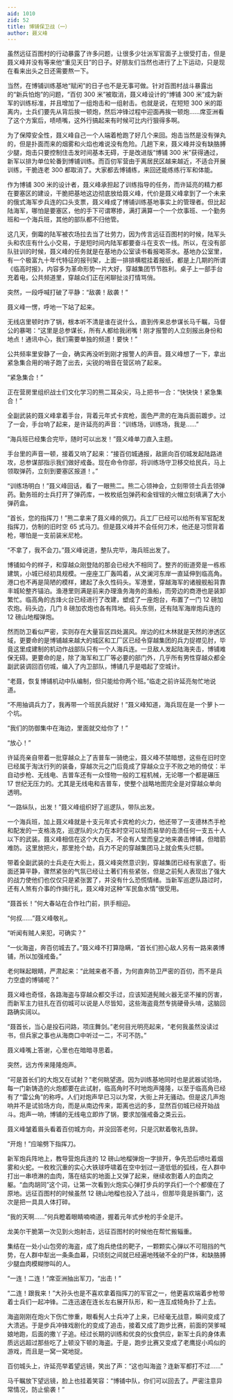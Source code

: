 ```yaml
---
aid: 1010
zid: 52
title: 博铺保卫战（一）
author: 聂义峰
---
```


虽然远征百图村的行动暴露了许多问题，让很多少壮派军官面子上很受打击，但是聂义峰并没有等来他“重见天日”的日子。好朋友们当然也进行了上下运动，只是现在看来出头之日还需要熬一下。

当然，在博铺训练基地“赋闲”的日子也不是无事可做。针对百图村战斗暴露出的“新兵怕炮”的问题，“百仞 300 米”被取消，聂义峰设计的“博铺 300 米”成为新军的训练标准，并且增加了一组炮击和一组射击。也就是说，在短短 300 米的距离内，士兵们要先从背后挨一顿炮，然后冲锋过程中迎面再挨一顿炮……席亚洲看了这个方案后，啧啧嘴，这外行搞起来有时候可比内行狠得多啊。

为了保障安全性，聂义峰自己一个人端着枪跑了好几个来回。炮击当然是没有弹丸的，但是扑面而来的烟雾和火焰也难说没有危险。几趟下来，聂义峰并没有缺胳膊少腿，炮击只要控制住击发时间基本无碍，于是改进版“博铺 300 米”获得通过，新军以排为单位轮番到博铺训练。而百仞军营由于离居民区越来越近，不适合开展训练，干脆连老 300 都取消了。大家都去博铺练，来回还能练练行军和体能。

作为博铺 300 米的设计者，聂义峰承担起了训练指导的任务，而许延亮的精力都在要塞区的建设，干脆把基地这边彻底放给聂义峰，代价是聂义峰拿到了一个未来的俄式海军步兵连的口头支票，聂义峰成了博铺训练基地事实上的管理者。但比起陆海军，哪怕是要塞区，他的手下可谓寒掺，满打满算一个一个炊事班、一个勤务班和一个海兵班，其他的部队都不归他管。

这几天，倒霉的陆军被农场拉去当了壮劳力，因为传言远征百图村的时候，陆军头头和农庄有什么小交易，于是短时间内陆军都要奋斗在支农一线。所以，在没有部队驻训的时候，聂义峰的任务就是在基地办公室读书看报喝茶水。基地办公室里，有一个极富九十年代特征的报刊架，上面一排排横棍挂着报纸，都是上几期的所谓《临高时报》，内容多为革命形势一片大好，穿越集团节节胜利。桌子上一部手台充着电，公共频道里，穿越众们正在闲聊扯淡打情骂俏。

突然，一段呼喊打破了平静：“敌袭！敌袭！”

聂义峰一愣，呼地一下站了起来。

无线店里顿时炸了锅，根本听不清是谁在说什么，直到传来总参谋长马千瞩，马督公的暴喝：“这里是总参谋长，所有人都给我闭嘴！刚才报警的人立刻报出身份和地点！通讯中心，我们需要单独的频道！要快！”

公共频率里安静了一会，确实再没听到刚才报警人的声音。聂义峰想了一下，拿出紧急集合用的哨子跑了出去，尖锐的哨音在营区响了起来。

“紧急集合！”

正在营房里组织战士们文化学习的熊二耳朵尖，马上把书一合：“快快快！紧急集合！”

全副武装的聂义峰拿着手台，背着元年式卡宾枪，面色严肃的在海兵面前踱步。过了一会，手台响了起来，是许延亮的声音：“训练场，训练场，我是……”

“海兵班已经集合完毕，随时可以出发！”聂义峰单刀直入主题。

手台里的声音一顿，接着又响了起来：“接百仞城通报，敌匪向百仞城发起陆路进攻，总参谋部指示我们做好戒备。现在命令你部，将训练场守卫移交给民兵，马上领取弹药，立刻到要塞区报道！。”

“训练场明白！”聂义峰回话，看了一眼熊二。熊二心领神会，立刻带领士兵去领弹药。勤务班的士兵打开了弹药库，一枚枚纸包弹药和金锃锃的火帽立刻填满了大小弹药盒。

“首长，您的指挥刀！”熊二拿来了聂义峰的佩刀。兵工厂已经可以给所有军官配发指挥刀，仿制的旧时空 65 式马刀。但是聂义峰并不会任何刀术，他还是习惯背着枪，哪怕是一支前装米尼枪。

“不拿了，我不会刀。”聂义峰说道，整队完毕，海兵班出发了。

博铺如今的样子，和穿越众刚登陆的那会已经大不相同了。整齐的街道旁是一栋栋建筑，小城已经初具规模。一座座工厂轰鸣着，从文澜河东岸一直延伸到临高角。港口也不再是简陋的模样，建起了永久性码头。军港里，穿越海军的诸艘舰船背靠丰城轮整齐锚泊。渔港里则满是前来办理渔务海务的渔船，而旁边的商港也是装卸繁忙。临高角的古烽火台已经进行了改建，塑成了一座炮台，布置了一门 12 磅加农炮。码头边，几门 8 磅加农炮也各有阵地。码头东侧，还有陆军海岸炮兵连的 12 磅山地榴弹炮。

然而防卫看似严密，实则存在大量盲区四处漏风。岸边的红木林就是天然的渗透区域，更要命的是博铺越来越大的城区和工厂区已经令穿越集团的兵力捉襟见肘，毕竟这里成建制的机动作战部队只有一个人海兵连。一旦敌人发起陆海夹击，博铺难保无碍。更要命的是，除了海军和工厂等必要的部门外，几乎所有男性穿越众都全副武装调回百仞城，编入了内卫部队，博铺几乎是唱起了空城计。

“老聂，恢复博铺机动中队编制，但只能给你两个班。”临走之前许延亮匆忙地说道。

“不用抽调兵力了，我再带一个班民兵就好！”聂义峰知道，海兵现在是一个萝卜一个坑。

“我们的防御集中在海边，里面就交给你了！”

“放心！”

许延亮亲自带着一批穿越众上了吉普车一骑绝尘，聂义峰不禁暗想，这些在旧时空已经属于淘汰行列的装备，穿越次元之门后竟成了穿越众立于不败之地的倚仗：半自动步枪、无线电、吉普车还有一众怪物一般的工程机械，无论哪一个都是碾压 17 世纪无压力的。尤其是无线电和吉普车，使整个战略地图完全是对穿越众单向透明。

“一路纵队，出发！”聂义峰组织好了巡逻队，带队出发。

一个海兵班，加上聂义峰就是十支元年式卡宾枪的火力，他还带了一支德林杰手枪和配发的一支格洛克，巡逻队的火力在本时空可以轻而易举的击溃任何一支五十人以下的武装。聂义峰相信在这个大白天，不会有人堂而皇之地来袭击博铺，但暗箭难防。这里放把火，那里抢个劫，兵力不足的穿越集团马上就会焦头烂额。

带着全副武装的士兵走在大街上，聂义峰突然意识到，穿越集团已经有家底了。街面还算平静，骤然紧张的气氛已经让土著们有些紧张，但是之前髡人表现出了强大的战力使他们也仅仅只是紧张罢了，并没有什么恐慌情绪。当新军巡逻队路过时，还有人煞有介事的作揖行礼，聂义峰对这种“军民鱼水情”很受用。

“聂首长！”何大春站在合作社门前，拱手相迎。

“何叔……”聂义峰敬礼。

“听闻有贼人来犯，可确实？”

“一伙海盗，奔百仞城去了。”聂义峰不打算隐瞒，“首长们担心敌人另有一路来袭博铺，所以加强戒备。”

老何眯起眼睛，严肃起来：“此贼来者不善，为何直奔防卫严密的百仞，而不是兵力空虚的博铺呢？”

聂义峰也奇怪，各路海盗与穿越众都交手过，应该知道髡贼火器无坚不摧的厉害，而新军主力驻扎在百仞城可以说是人尽皆知，这些海盗竟然专挑硬骨头啃，这脑回路确实阔以。

“聂首长，当心是投石问路，项庄舞剑。”老何目光明亮起来，“老何我虽然没读过书，但兵家之事也从海商口中听过一二，不可不防。”

聂义峰嘴上答谢，心里也在暗暗寻思着。

突然，远方传来隆隆炮声。

“可是首长们的大炮又在试射？”老何眺望道。因为训练基地同时也是武器试验场，每一门新铸造的火炮都要在此试射，临高角时不时地炮声隆隆，以至于临高角已经有了“雷公角”的称呼。人们对炮声早已习以为常，大街上并无骚动。但是这几声炮响并不是试验场方向，而是从南边传来，距离也远的多，显然百仞城已经开始战斗。炮声一响，博铺的无线电立即炸了锅，要求加强戒备之类云云。

聂义峰皱着眉头看着百仞城方向，并没回答老何，只是沉默着敬礼告辞。

“开炮！”应喻劈下指挥刀。

新军炮兵阵地上，教导营炮兵连的 12 磅山地榴弹炮一字排开，争先恐后喷吐着烟雾和火蛇。一枚枚沉重的实心大铁球呼啸着在空中划过一道低低的弧线，在人群中打出一串喷淋的血肉，落在结实的地面上又弹了起来，继续收割着人的血肉之躯。“血肉胡同”这个词，让第一次看到火炮实心弹打步兵的学兵们一个个都傻在了原地。远征百图村的时候虽然 12 磅山地榴也投入了战斗，但那毕竟是拆寨门，这次是把一具具人体打碎。

“我的天啊……”何兵瞪着眼睛喃喃道，握着元年式步枪的手全是汗。

龙美尔干脆第一次见到火炮射击，远征百图村的时候他在帮忙搬辎重。

集结在一处小山包旁的海盗，成了炮兵绝佳的靶子，一颗颗实心弹以不可阻挡的气势，在人群中犁出一条条血幕，只顷刻之间就已经遍地残破不全的尸体，和缺胳膊少腿血肉模糊惨叫的人。

“一连！二连！”席亚洲抽出军刀，“出击！”

“二连！跟我来！”大孙头也是不喜欢拿着指挥刀的军官之一，他更喜欢端着步枪带着士兵们一起冲锋。二连迅速在连长左右展开队形，和一连互成犄角扑了上去。

海盗刚刚在炮火下伤亡惨重，眼看髡人士兵冲了上来，已经毫无战意，瞬间变成了大溃逃。于是步兵冲锋戏剧化的变成了追击，接着又成了跑步比赛，前面的哭爹喊娘地跑，后面的撒丫子追。经过长期的训练和优良的伙食供应，新军士兵的身体素质远远超过那些吃了上顿没下顿的海盗。于是，跑步比赛又变成了老鹰捉小鸡似的游戏，而且是一窝一窝地捉。

百仞城头上，许延亮举着望远镜，笑出了声：“这也叫海盗？连新军都打不过……”

马千瞩放下望远镜，脸上也挂着笑容：“博铺中队，你们可以回去了。严密注意异常情况，防止偷袭！”
